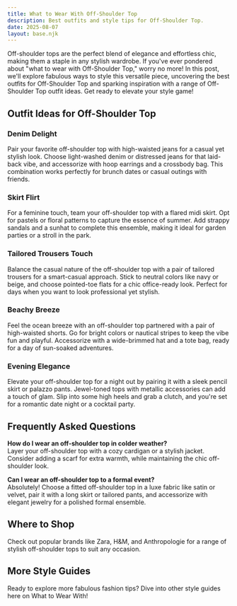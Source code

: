 ```yaml
---  
title: What to Wear With Off-Shoulder Top  
description: Best outfits and style tips for Off-Shoulder Top.  
date: 2025-08-07  
layout: base.njk  
---
```


Off-shoulder tops are the perfect blend of elegance and effortless chic, making them a staple in any stylish wardrobe. If you've ever pondered about "what to wear with Off-Shoulder Top," worry no more! In this post, we'll explore fabulous ways to style this versatile piece, uncovering the best outfits for Off-Shoulder Top and sparking inspiration with a range of Off-Shoulder Top outfit ideas. Get ready to elevate your style game!

## Outfit Ideas for Off-Shoulder Top

### Denim Delight
Pair your favorite off-shoulder top with high-waisted jeans for a casual yet stylish look. Choose light-washed denim or distressed jeans for that laid-back vibe, and accessorize with hoop earrings and a crossbody bag. This combination works perfectly for brunch dates or casual outings with friends.

### Skirt Flirt
For a feminine touch, team your off-shoulder top with a flared midi skirt. Opt for pastels or floral patterns to capture the essence of summer. Add strappy sandals and a sunhat to complete this ensemble, making it ideal for garden parties or a stroll in the park.

### Tailored Trousers Touch
Balance the casual nature of the off-shoulder top with a pair of tailored trousers for a smart-casual approach. Stick to neutral colors like navy or beige, and choose pointed-toe flats for a chic office-ready look. Perfect for days when you want to look professional yet stylish.

### Beachy Breeze
Feel the ocean breeze with an off-shoulder top partnered with a pair of high-waisted shorts. Go for bright colors or nautical stripes to keep the vibe fun and playful. Accessorize with a wide-brimmed hat and a tote bag, ready for a day of sun-soaked adventures.

### Evening Elegance
Elevate your off-shoulder top for a night out by pairing it with a sleek pencil skirt or palazzo pants. Jewel-toned tops with metallic accessories can add a touch of glam. Slip into some high heels and grab a clutch, and you're set for a romantic date night or a cocktail party.

## Frequently Asked Questions

**How do I wear an off-shoulder top in colder weather?**  
Layer your off-shoulder top with a cozy cardigan or a stylish jacket. Consider adding a scarf for extra warmth, while maintaining the chic off-shoulder look.

**Can I wear an off-shoulder top to a formal event?**  
Absolutely! Choose a fitted off-shoulder top in a luxe fabric like satin or velvet, pair it with a long skirt or tailored pants, and accessorize with elegant jewelry for a polished formal ensemble.

## Where to Shop

Check out popular brands like Zara, H&M, and Anthropologie for a range of stylish off-shoulder tops to suit any occasion.

## More Style Guides

Ready to explore more fabulous fashion tips? Dive into other style guides here on What to Wear With!